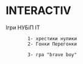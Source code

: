 # INTERACTIV
Ігри НУБіП ІТ
            
            1- хрестики нулики
            2- Гонки Перегонки
            
            3- гра "brave boy"
